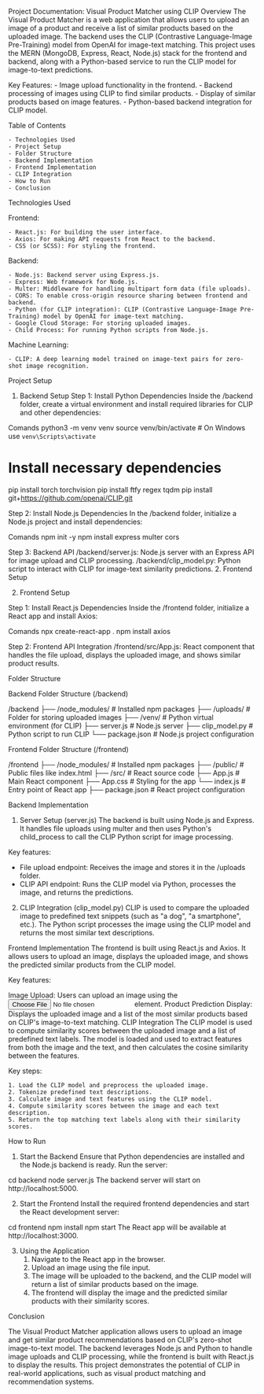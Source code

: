 Project Documentation: Visual Product Matcher using CLIP
Overview
The Visual Product Matcher is a web application that allows users to upload an image of a product and receive a list of similar products based on the uploaded image. The backend uses the CLIP (Contrastive Language-Image Pre-Training) model from OpenAI for image-text matching. This project uses the MERN (MongoDB, Express, React, Node.js) stack for the frontend and backend, along with a Python-based service to run the CLIP model for image-to-text predictions.

Key Features:
    - Image upload functionality in the frontend.
    - Backend processing of images using CLIP to find similar products.
    - Display of similar products based on image features.
    - Python-based backend integration for CLIP model.

Table of Contents

    - Technologies Used
    - Project Setup
    - Folder Structure
    - Backend Implementation
    - Frontend Implementation
    - CLIP Integration
    - How to Run
    - Conclusion

Technologies Used

Frontend:

    - React.js: For building the user interface.
    - Axios: For making API requests from React to the backend.
    - CSS (or SCSS): For styling the frontend.

Backend:

    - Node.js: Backend server using Express.js.
    - Express: Web framework for Node.js.
    - Multer: Middleware for handling multipart form data (file uploads).
    - CORS: To enable cross-origin resource sharing between frontend and backend.
    - Python (for CLIP integration): CLIP (Contrastive Language-Image Pre-Training) model by OpenAI for image-text matching.
    - Google Cloud Storage: For storing uploaded images.
    - Child Process: For running Python scripts from Node.js.

Machine Learning:

    - CLIP: A deep learning model trained on image-text pairs for zero-shot image recognition.

Project Setup

1. Backend Setup
   Step 1: Install Python Dependencies
   Inside the /backend folder, create a virtual environment and install required libraries for CLIP and other dependencies:

Comands
python3 -m venv venv
source venv/bin/activate # On Windows use `venv\Scripts\activate`

# Install necessary dependencies

pip install torch torchvision
pip install ftfy regex tqdm
pip install git+https://github.com/openai/CLIP.git

Step 2: Install Node.js Dependencies
In the /backend folder, initialize a Node.js project and install dependencies:

Comands
npm init -y
npm install express multer cors

Step 3: Backend API
/backend/server.js: Node.js server with an Express API for image upload and CLIP processing.
/backend/clip_model.py: Python script to interact with CLIP for image-text similarity predictions. 2. Frontend Setup

2. Frontend Setup

Step 1: Install React.js Dependencies
Inside the /frontend folder, initialize a React app and install Axios:

Comands
npx create-react-app .
npm install axios

Step 2: Frontend API Integration
/frontend/src/App.js: React component that handles the file upload, displays the uploaded image, and shows similar product results.

Folder Structure

Backend Folder Structure (/backend)

/backend
├── /node_modules/ # Installed npm packages
├── /uploads/ # Folder for storing uploaded images
├── /venv/ # Python virtual environment (for CLIP)
├── server.js # Node.js server
├── clip_model.py # Python script to run CLIP
└── package.json # Node.js project configuration

Frontend Folder Structure (/frontend)

/frontend
├── /node_modules/ # Installed npm packages
├── /public/ # Public files like index.html
├── /src/ # React source code
├── App.js # Main React component
├── App.css # Styling for the app
└── index.js # Entry point of React app
├── package.json # React project configuration

Backend Implementation

1. Server Setup (server.js)
   The backend is built using Node.js and Express. It handles file uploads using multer and then uses Python's child_process to call the CLIP Python script for image processing.

Key features:

- File upload endpoint: Receives the image and stores it in the /uploads folder.
- CLIP API endpoint: Runs the CLIP model via Python, processes the image, and returns the predictions.

2. CLIP Integration (clip_model.py)
   CLIP is used to compare the uploaded image to predefined text snippets (such as "a dog", "a smartphone", etc.). The Python script processes the image using the CLIP model and returns the most similar text descriptions.

Frontend Implementation
The frontend is built using React.js and Axios. It allows users to upload an image, displays the uploaded image, and shows the predicted similar products from the CLIP model.

Key features:

Image Upload: Users can upload an image using the <input type="file" /> element.
Product Prediction Display: Displays the uploaded image and a list of the most similar products based on CLIP's image-to-text matching.
CLIP Integration
The CLIP model is used to compute similarity scores between the uploaded image and a list of predefined text labels. The model is loaded and used to extract features from both the image and the text, and then calculates the cosine similarity between the features.

Key steps:

    1. Load the CLIP model and preprocess the uploaded image.
    2. Tokenize predefined text descriptions.
    3. Calculate image and text features using the CLIP model.
    4. Compute similarity scores between the image and each text description.
    5. Return the top matching text labels along with their similarity scores.

How to Run

1. Start the Backend
   Ensure that Python dependencies are installed and the Node.js backend is ready.
   Run the server:

cd backend
node server.js
The backend server will start on http://localhost:5000.

2. Start the Frontend
   Install the required frontend dependencies and start the React development server:

cd frontend
npm install
npm start
The React app will be available at http://localhost:3000.

3. Using the Application
   1. Navigate to the React app in the browser.
   2. Upload an image using the file input.
   3. The image will be uploaded to the backend, and the CLIP model will return a list of similar products based on the image.
   4. The frontend will display the image and the predicted similar products with their similarity scores.

Conclusion

The Visual Product Matcher application allows users to upload an image and get similar product recommendations based on CLIP's zero-shot image-to-text model. The backend leverages Node.js and Python to handle image uploads and CLIP processing, while the frontend is built with React.js to display the results. This project demonstrates the potential of CLIP in real-world applications, such as visual product matching and recommendation systems.